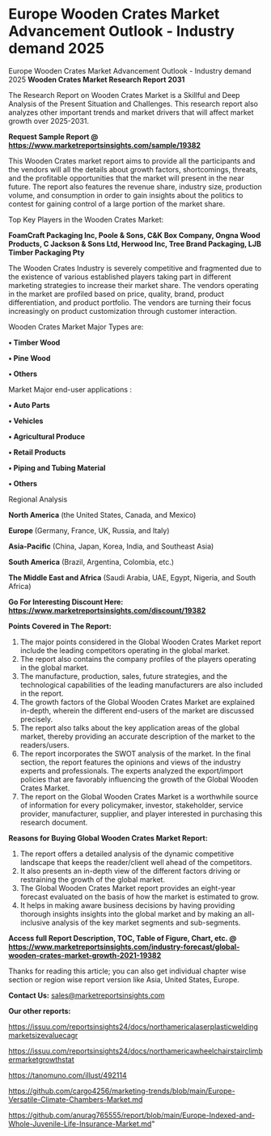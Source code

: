 # Europe Wooden Crates Market Advancement Outlook - Industry demand 2025
Europe Wooden Crates Market Advancement Outlook - Industry demand 2025
<strong>Wooden Crates Market Research Report 2031</strong>

The Research Report on Wooden Crates Market is a Skillful and Deep Analysis of the Present Situation and Challenges. This research report also analyzes other important trends and market drivers that will affect market growth over 2025-2031.

<strong>Request Sample Report @ <a href=https://www.marketreportsinsights.com/sample/19382>https://www.marketreportsinsights.com/sample/19382</a></strong>

This Wooden Crates market report aims to provide all the participants and the vendors will all the details about growth factors, shortcomings, threats, and the profitable opportunities that the market will present in the near future. The report also features the revenue share, industry size, production volume, and consumption in order to gain insights about the politics to contest for gaining control of a large portion of the market share.

Top Key Players in the Wooden Crates Market:

<strong>FoamCraft Packaging Inc, Poole & Sons, C&K Box Company, Ongna Wood Products, C Jackson & Sons Ltd, Herwood Inc, Tree Brand Packaging, LJB Timber Packaging Pty</strong>

The Wooden Crates Industry is severely competitive and fragmented due to the existence of various established players taking part in different marketing strategies to increase their market share. The vendors operating in the market are profiled based on price, quality, brand, product differentiation, and product portfolio. The vendors are turning their focus increasingly on product customization through customer interaction.

Wooden Crates Market Major Types are:

<strong>• Timber Wood

• Pine Wood

• Others</strong>

Market Major end-user applications :

<strong>• Auto Parts

• Vehicles

• Agricultural Produce

• Retail Products

• Piping and Tubing Material

• Others</strong>

Regional Analysis

</u><strong><b>North America</b></strong> (the United States, Canada, and Mexico)

<strong><b>Europe </b></strong>(Germany, France, UK, Russia, and Italy)

<strong><b>Asia-Pacific</b></strong> (China, Japan, Korea, India, and Southeast Asia)

<strong><b>South America</b></strong> (Brazil, Argentina, Colombia, etc.)

<strong><b>The Middle East and Africa</b></strong> (Saudi Arabia, UAE, Egypt, Nigeria, and South Africa)

<strong>Go For Interesting Discount Here: <a href=https://www.marketreportsinsights.com/discount/19382>https://www.marketreportsinsights.com/discount/19382</a></strong>

<strong>Points Covered in The Report:</strong>
<ol>
  <li>The major points considered in the Global Wooden Crates Market report include the leading competitors operating in the global market.</li>
  <li>The report also contains the company profiles of the players operating in the global market.</li>
  <li>The manufacture, production, sales, future strategies, and the technological capabilities of the leading manufacturers are also included in the report.</li>
  <li>The growth factors of the Global Wooden Crates Market are explained in-depth, wherein the different end-users of the market are discussed precisely.</li>
  <li>The report also talks about the key application areas of the global market, thereby providing an accurate description of the market to the readers/users.</li>
  <li>The report incorporates the SWOT analysis of the market. In the final section, the report features the opinions and views of the industry experts and professionals. The experts analyzed the export/import policies that are favorably influencing the growth of the Global Wooden Crates Market.</li>
  <li>The report on the Global Wooden Crates Market is a worthwhile source of information for every policymaker, investor, stakeholder, service provider, manufacturer, supplier, and player interested in purchasing this research document.</li>
</ol>
<strong>Reasons for Buying Global Wooden Crates Market Report:</strong>

<ol>
  <li>The report offers a detailed analysis of the dynamic competitive landscape that keeps the reader/client well ahead of the competitors.</li>
  <li>It also presents an in-depth view of the different factors driving or restraining the growth of the global market.</li>
  <li>The Global Wooden Crates Market report provides an eight-year forecast evaluated on the basis of how the market is estimated to grow.</li>
  <li>It helps in making aware business decisions by having providing thorough insights insights into the global market and by making an all-inclusive analysis of the key market segments and sub-segments.</li>
</ol>
<strong>Access full Report Description, TOC, Table of Figure, Chart, etc. @ <a href=https://www.marketreportsinsights.com/industry-forecast/global-wooden-crates-market-growth-2021-19382>https://www.marketreportsinsights.com/industry-forecast/global-wooden-crates-market-growth-2021-19382</a></strong>


Thanks for reading this article; you can also get individual chapter wise section or region wise report version like Asia, United States, Europe.

<strong>Contact Us:</strong>
sales@marketreportsinsights.com

<strong>Our other reports:</strong>

<a href=https://issuu.com/reportsinsights24/docs/northamericalaserplasticweldingmarketsizevaluecagr>https://issuu.com/reportsinsights24/docs/northamericalaserplasticweldingmarketsizevaluecagr</a>

<a href=https://issuu.com/reportsinsights24/docs/northamericawheelchairstairclimbermarketgrowthstat>https://issuu.com/reportsinsights24/docs/northamericawheelchairstairclimbermarketgrowthstat</a>

<a href=https://tanomuno.com/illust/492114>https://tanomuno.com/illust/492114</a>

<a href=https://github.com/cargo4256/marketing-trends/blob/main/Europe-Versatile-Climate-Chambers-Market.md>https://github.com/cargo4256/marketing-trends/blob/main/Europe-Versatile-Climate-Chambers-Market.md</a>

<a href=https://github.com/anurag765555/report/blob/main/Europe-Indexed-and-Whole-Juvenile-Life-Insurance-Market.md>https://github.com/anurag765555/report/blob/main/Europe-Indexed-and-Whole-Juvenile-Life-Insurance-Market.md</a>"
